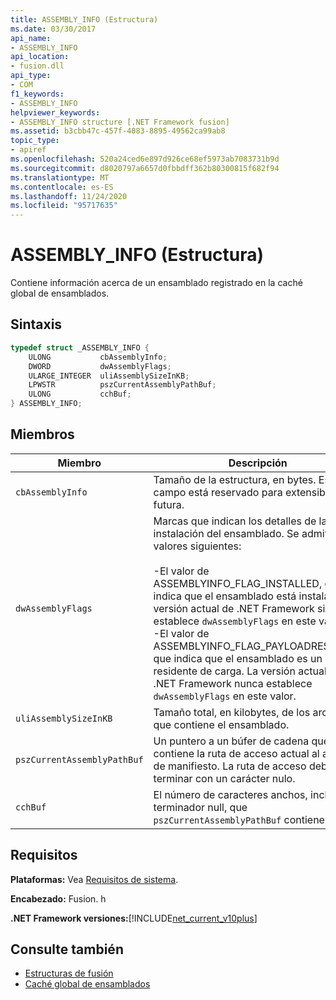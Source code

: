 ```yaml
---
title: ASSEMBLY_INFO (Estructura)
ms.date: 03/30/2017
api_name:
- ASSEMBLY_INFO
api_location:
- fusion.dll
api_type:
- COM
f1_keywords:
- ASSEMBLY_INFO
helpviewer_keywords:
- ASSEMBLY_INFO structure [.NET Framework fusion]
ms.assetid: b3cbb47c-457f-4083-8895-49562ca99ab8
topic_type:
- apiref
ms.openlocfilehash: 520a24ced6e897d926ce68ef5973ab7083731b9d
ms.sourcegitcommit: d8020797a6657d0fbbdff362b80300815f682f94
ms.translationtype: MT
ms.contentlocale: es-ES
ms.lasthandoff: 11/24/2020
ms.locfileid: "95717635"
---
```

# <a name="assembly_info-structure"></a>ASSEMBLY_INFO (Estructura)

Contiene información acerca de un ensamblado registrado en la caché global de ensamblados.  
  
## <a name="syntax"></a>Sintaxis  
  
```cpp  
typedef struct _ASSEMBLY_INFO {  
    ULONG           cbAssemblyInfo;  
    DWORD           dwAssemblyFlags;  
    ULARGE_INTEGER  uliAssemblySizeInKB;  
    LPWSTR          pszCurrentAssemblyPathBuf;  
    ULONG           cchBuf;  
} ASSEMBLY_INFO;  
```  
  
## <a name="members"></a>Miembros  
  
|Miembro|Descripción|  
|------------|-----------------|  
|`cbAssemblyInfo`|Tamaño de la estructura, en bytes. Este campo está reservado para extensibilidad futura.|  
|`dwAssemblyFlags`|Marcas que indican los detalles de la instalación del ensamblado. Se admiten los valores siguientes:<br /><br /> -El valor de ASSEMBLYINFO_FLAG_INSTALLED, que indica que el ensamblado está instalado. La versión actual de .NET Framework siempre establece `dwAssemblyFlags` en este valor.<br />-El valor de ASSEMBLYINFO_FLAG_PAYLOADRESIDENT, que indica que el ensamblado es un residente de carga. La versión actual de la .NET Framework nunca establece `dwAssemblyFlags` en este valor.|  
|`uliAssemblySizeInKB`|Tamaño total, en kilobytes, de los archivos que contiene el ensamblado.|  
|`pszCurrentAssemblyPathBuf`|Un puntero a un búfer de cadena que contiene la ruta de acceso actual al archivo de manifiesto. La ruta de acceso debe terminar con un carácter nulo.|  
|`cchBuf`|El número de caracteres anchos, incluido el terminador null, que `pszCurrentAssemblyPathBuf` contiene.|  
  
## <a name="requirements"></a>Requisitos  

 **Plataformas:** Vea [Requisitos de sistema](../../get-started/system-requirements.md).  
  
 **Encabezado:** Fusion. h  
  
 **.NET Framework versiones:**[!INCLUDE[net_current_v10plus](../../../../includes/net-current-v10plus-md.md)]  
  
## <a name="see-also"></a>Consulte también

- [Estructuras de fusión](fusion-structures.md)
- [Caché global de ensamblados](../../app-domains/gac.md)
